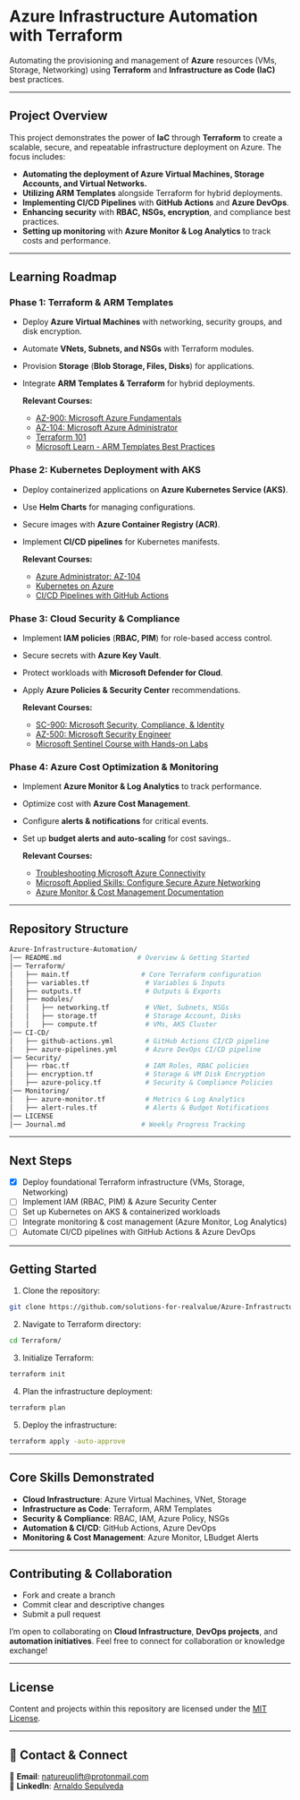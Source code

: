 # Azure Infrastructure Automation with Terraform

Automating the provisioning and management of **Azure** resources (VMs, Storage, Networking) using **Terraform** and **Infrastructure as Code (IaC)** best practices.

---

## Project Overview

This project demonstrates the power of **IaC** through **Terraform** to create a scalable, secure, and repeatable infrastructure deployment on Azure. The focus includes:

* **Automating the deployment of Azure Virtual Machines, Storage Accounts, and Virtual Networks.**
* **Utilizing ARM Templates** alongside Terraform for hybrid deployments.
* **Implementing CI/CD Pipelines** with **GitHub Actions** and **Azure DevOps**.
* **Enhancing security** with **RBAC, NSGs, encryption**, and compliance best practices.
* **Setting up monitoring** with **Azure Monitor & Log Analytics** to track costs and performance.

---

## Learning Roadmap

### **Phase 1: Terraform & ARM Templates**

* Deploy **Azure Virtual Machines** with networking, security groups, and disk encryption.
* Automate **VNets, Subnets, and NSGs** with Terraform modules.
* Provision **Storage** (**Blob Storage, Files, Disks**) for applications.
* Integrate **ARM Templates & Terraform** for hybrid deployments.

    **Relevant Courses:**
  * [AZ-900: Microsoft Azure Fundamentals](https://www.udemy.com/course/az-900-microsoft-azure-fundamentals-with-simulations/)
  * [AZ-104: Microsoft Azure Administrator](https://www.udemy.com/course/az-104-microsoft-azure-administrator-course-with-simulations/)
  * [Terraform 101](https://www.udemy.com/course/terraform-101-azure-edition/)
  * [Microsoft Learn - ARM Templates Best Practices](https://learn.microsoft.com/en-us/training/paths/deploy-manage-resource-manager-templates/)

### **Phase 2: Kubernetes Deployment with AKS**

* Deploy containerized applications on **Azure Kubernetes Service (AKS)**.
* Use **Helm Charts** for managing configurations.
* Secure images with **Azure Container Registry (ACR)**.
* Implement **CI/CD pipelines** for Kubernetes manifests.

    **Relevant Courses:**
  * [Azure Administrator: AZ-104](https://www.udemy.com/course/az-104-microsoft-azure-administrator-course-with-simulations/)
  * [Kubernetes on Azure](https://www.udemy.com/course/terraform-on-azure-services/)
  * [CI/CD Pipelines with GitHub Actions](https://www.udemy.com/course/learn-github-actions-ci-cd-devops-pipelines/)

### **Phase 3: Cloud Security & Compliance**

* Implement **IAM policies** (**RBAC, PIM**) for role-based access control.
* Secure secrets with **Azure Key Vault**.
* Protect workloads with **Microsoft Defender for Cloud**.
* Apply **Azure Policies & Security Center** recommendations.

    **Relevant Courses:**
  * [SC-900: Microsoft Security, Compliance, & Identity](https://www.udemy.com/course/sc-900-microsoft-security-compliance-identity-with-sims)
  * [AZ-500: Microsoft Security Engineer](https://www.udemy.com/course/az-500-microsoft-azure-security-technologies-with-sims)
  * [Microsoft Sentinel Course with Hands-on Labs](https://www.udemy.com/course/microsoft-sentinel-course-with-hands-on-sims/)

### **Phase 4: Azure Cost Optimization & Monitoring**

* Implement **Azure Monitor & Log Analytics** to track performance.
* Optimize cost with **Azure Cost Management**.
* Configure **alerts & notifications** for critical events.
* Set up **budget alerts and auto-scaling** for cost savings..

    **Relevant Courses:**
  * [Troubleshooting Microsoft Azure Connectivity](https://www.udemy.com/course/az-720-troubleshooting-microsoft-azure-connectivity-course/)
  * [Microsoft Applied Skills: Configure Secure Azure Networking](https://www.udemy.com/course/microsoft-applied-skills-configure-secure-access-to-your/)
  * [Azure Monitor & Cost Management Documentation](https://www.udemy.com/course/azure-infrastructure-managing-cost-governance-monitoring/)

---

## Repository Structure

```bash
Azure-Infrastructure-Automation/
│── README.md                   # Overview & Getting Started
│── Terraform/
│   ├── main.tf                  # Core Terraform configuration
│   ├── variables.tf              # Variables & Inputs
│   ├── outputs.tf                # Outputs & Exports
│   ├── modules/
│   │   ├── networking.tf         # VNet, Subnets, NSGs
│   │   ├── storage.tf            # Storage Account, Disks
│   │   ├── compute.tf            # VMs, AKS Cluster
│── CI-CD/
│   ├── github-actions.yml        # GitHub Actions CI/CD pipeline
│   ├── azure-pipelines.yml       # Azure DevOps CI/CD pipeline
│── Security/
│   ├── rbac.tf                   # IAM Roles, RBAC policies
│   ├── encryption.tf             # Storage & VM Disk Encryption
│   ├── azure-policy.tf           # Security & Compliance Policies
│── Monitoring/
│   ├── azure-monitor.tf          # Metrics & Log Analytics
│   ├── alert-rules.tf            # Alerts & Budget Notifications
│── LICENSE
│── Journal.md                   # Weekly Progress Tracking

```

---

## Next Steps

* [x] Deploy foundational Terraform infrastructure (VMs, Storage, Networking)
* [ ] Implement IAM (RBAC, PIM) & Azure Security Center
* [ ] Set up Kubernetes on AKS & containerized workloads
* [ ] Integrate monitoring & cost management (Azure Monitor, Log Analytics)
* [ ] Automate CI/CD pipelines with GitHub Actions & Azure DevOps

---

## Getting Started

1. Clone the repository:

```bash
git clone https://github.com/solutions-for-realvalue/Azure-Infrastructure-Automation.git
```

2. Navigate to Terraform directory:


```bash
cd Terraform/
```

3. Initialize Terraform:

```bash
terraform init
```

4. Plan the infrastructure deployment:

```bash
terraform plan
```

5. Deploy the infrastructure:

```bash
terraform apply -auto-approve
```

---

## Core Skills Demonstrated

* **Cloud Infrastructure**: Azure Virtual Machines, VNet, Storage
* **Infrastructure as Code**: Terraform, ARM Templates
* **Security & Compliance**: RBAC, IAM, Azure Policy, NSGs
* **Automation & CI/CD**: GitHub Actions, Azure DevOps
* **Monitoring & Cost Management**: Azure Monitor, LBudget Alerts

---

## Contributing & Collaboration

* Fork and create a branch
* Commit clear and descriptive changes
* Submit a pull request

I’m open to collaborating on **Cloud Infrastructure**, **DevOps projects**, and **automation initiatives**. Feel free to connect for collaboration or knowledge exchange!

---

## License

Content and projects within this repository are licensed under the [MIT License](LICENSE).

---

## 📧 Contact & Connect

📩 **Email**: [natureuplift@protonmail.com](mailto:natureuplift@protonmail.com)  
🔗 **LinkedIn**: [Arnaldo Sepulveda](https://www.linkedin.com/in/arnaldo-sepulveda)
